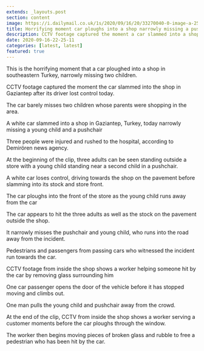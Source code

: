 ```yaml
---
extends: _layouts.post
section: content
image: https://i.dailymail.co.uk/1s/2020/09/16/20/33270040-0-image-a-25_1600286316495.jpg 
title: Horrifying moment car ploughs into a shop narrowly missing a pushchair and young child in Turkey  
description: CCTV footage captured the moment a car slammed into a shop in Gaziantep, Turkey, after its driver lost control today and narrowly missed a young child and pushchair. 
date: 2020-09-16-22-25-11 
categories: [latest, latest] 
featured: true 
--- 
```

This is the horrifying moment that a car ploughed into a shop in southeastern Turkey, narrowly missing two children. 

CCTV footage captured the moment the car slammed into the shop in Gaziantep after its driver lost control today. 

The car barely misses two children whose parents were shopping in the area. 

A white car slammed into a shop in Gaziantep, Turkey, today narrowly missing a young child and a pushchair

Three people were injured and rushed to the hospital, according to Demirören news agency.   

At the beginning of the clip, three adults can be seen standing outside a store with a young child standing near a second child in a pushchair. 

A white car loses control, driving towards the shop on the pavement before slamming into its stock and store front. 

The car ploughs into the front of the store as the young child runs away from the car

The car appears to hit the three adults as well as the stock on the pavement outside the shop.

It narrowly misses the pushchair and young child, who runs into the road away from the incident. 

Pedestrians and passengers from passing cars who witnessed the incident run towards the car. 

CCTV footage from inside the shop shows a worker helping someone hit by the car by removing glass surrounding him

One car passenger opens the door of the vehicle before it has stopped moving and climbs out.  

One man pulls the young child and pushchair away from the crowd. 

At the end of the clip, CCTV from inside the shop shows a worker serving a customer moments before the car ploughs through the window. 

The worker then begins moving pieces of broken glass and rubble to free a pedestrian who has been hit by the car.

